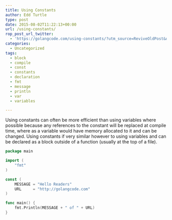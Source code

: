 ```yaml
---
title: Using Constants
author: Edd Turtle
type: post
date: 2015-08-02T11:22:13+00:00
url: /using-constants/
rop_post_url_twitter:
  - 'https://golangcode.com/using-constants/?utm_source=ReviveOldPost&utm_medium=social&utm_campaign=ReviveOldPost'
categories:
  - Uncategorized
tags:
  - block
  - compile
  - const
  - constants
  - declaration
  - fmt
  - message
  - println
  - var
  - variables

---
```

Using constants can often be more efficient than using variables where possible because any references to the constant will be replaced at compile time, where as a variable would have memory allocated to it and can be changed. Using constants if very similar however to using variables and can be declared as a block outside of a function (usually at the top of a file).

```go
package main

import (
    "fmt"
)

const (
    MESSAGE = "Hello Readers"
    URL     = "http://golangcode.com"
)

func main() {
    fmt.Println(MESSAGE + " of " + URL)
}
```